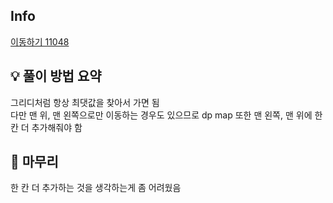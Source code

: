 ## Info
[이동하기 11048](https://www.acmicpc.net/problem/11048)

## 💡 풀이 방법 요약
그리디처럼 항상 최댓값을 찾아서 가면 됨  
다만 맨 위, 맨 왼쪽으로만 이동하는 경우도 있으므로 dp map 또한 맨 왼쪽, 맨 위에 한 칸 더 추가해줘야 함
## 🙂 마무리
한 칸 더 추가하는 것을 생각하는게 좀 어려웠음